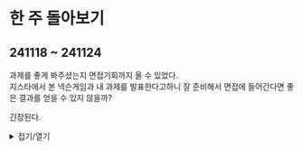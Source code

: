 # 한 주 돌아보기
## 241118 ~ 241124

과제를 좋게 봐주셨는지 면접기회까지 올 수 있었다.\
지스타에서 본 넥슨게임과 내 과제를 발표한다고하니 잘 준비해서 면접에 들어간다면 좋은 결과를 얻을 수 있지 않을까?

긴장된다.


<details>
<summary>접기/열기</summary>

![image](https://github.com/user-attachments/assets/a6afdb34-6302-4b6e-9988-1fef144ffdfb)

</details>


